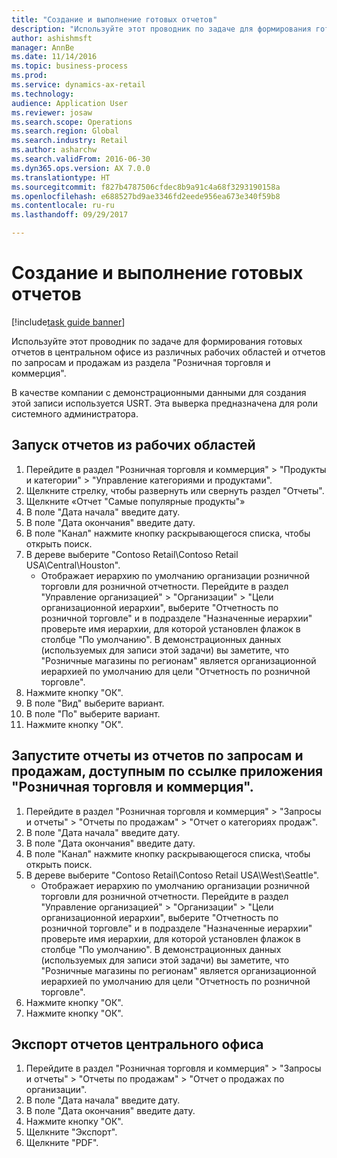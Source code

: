 ```yaml
--- 
title: "Создание и выполнение готовых отчетов"
description: "Используйте этот проводник по задаче для формирования готовых отчетов в центральном офисе из различных рабочих областей и отчетов по запросам и продажам из раздела \"Розничная торговля и коммерция\"."
author: ashishmsft
manager: AnnBe
ms.date: 11/14/2016
ms.topic: business-process
ms.prod: 
ms.service: dynamics-ax-retail
ms.technology: 
audience: Application User
ms.reviewer: josaw
ms.search.scope: Operations
ms.search.region: Global
ms.search.industry: Retail
ms.author: asharchw
ms.search.validFrom: 2016-06-30
ms.dyn365.ops.version: AX 7.0.0
ms.translationtype: HT
ms.sourcegitcommit: f827b4787506cfdec8b9a91c4a68f3293190158a
ms.openlocfilehash: e688527bd9ae3346fd2eede956ea673e340f59b8
ms.contentlocale: ru-ru
ms.lasthandoff: 09/29/2017

---
```

# <a name="generate-and-run-out-of-box-reports"></a>Создание и выполнение готовых отчетов

[!include[task guide banner](../includes/task-guide-banner.md)]

Используйте этот проводник по задаче для формирования готовых отчетов в центральном офисе из различных рабочих областей и отчетов по запросам и продажам из раздела "Розничная торговля и коммерция".



В качестве компании с демонстрационными данными для создания этой записи используется USRT. Эта выверка предназначена для роли системного администратора.


## <a name="launch-reports-from-workspaces"></a>Запуск отчетов из рабочих областей
1. Перейдите в раздел "Розничная торговля и коммерция" > "Продукты и категории" > "Управление категориями и продуктами".
2. Щелкните стрелку, чтобы развернуть или свернуть раздел "Отчеты".
3. Щелкните «Отчет "Самые популярные продукты"»
4. В поле "Дата начала" введите дату.
5. В поле "Дата окончания" введите дату.
6. В поле "Канал" нажмите кнопку раскрывающегося списка, чтобы открыть поиск.
7. В дереве выберите "Contoso Retail\Contoso Retail USA\Central\Houston".
    * Отображает иерархию по умолчанию организации розничной торговли для розничной отчетности.   Перейдите в раздел "Управление организацией" > "Организации" > "Цели организационной иерархии", выберите "Отчетность по розничной торговле" и в подразделе "Назначенные иерархии" проверьте имя иерархии, для которой установлен флажок в столбце "По умолчанию".      В демонстрационных данных (используемых для записи этой задачи) вы заметите, что "Розничные магазины по регионам" является организационной иерархией по умолчанию для цели "Отчетность по розничной торговле".     
8. Нажмите кнопку "OК".
9. В поле "Вид" выберите вариант.
10. В поле "По" выберите вариант.
11. Нажмите кнопку "OК".

## <a name="launch-reports-from-the-inquiries-and-sales-reports-located-under-retail--commerce-app-link"></a>Запустите отчеты из отчетов по запросам и продажам, доступным по ссылке приложения "Розничная торговля и коммерция".
1. Перейдите в раздел "Розничная торговля и коммерция" > "Запросы и отчеты" > "Отчеты по продажам" > "Отчет о категориях продаж".
2. В поле "Дата начала" введите дату.
3. В поле "Дата окончания" введите дату.
4. В поле "Канал" нажмите кнопку раскрывающегося списка, чтобы открыть поиск.
5. В дереве выберите "Contoso Retail\Contoso Retail USA\West\Seattle".
    * Отображает иерархию по умолчанию организации розничной торговли для розничной отчетности.   Перейдите в раздел "Управление организацией" > "Организации" > "Цели организационной иерархии", выберите "Отчетность по розничной торговле" и в подразделе "Назначенные иерархии" проверьте имя иерархии, для которой установлен флажок в столбце "По умолчанию".      В демонстрационных данных (используемых для записи этой задачи) вы заметите, что "Розничные магазины по регионам" является организационной иерархией по умолчанию для цели "Отчетность по розничной торговле".     
6. Нажмите кнопку "OК".
7. Нажмите кнопку "OК".

## <a name="export-an-hq-reports"></a>Экспорт отчетов центрального офиса
1. Перейдите в раздел "Розничная торговля и коммерция" > "Запросы и отчеты" > "Отчеты по продажам" > "Отчет о продажах по организации".
2. В поле "Дата начала" введите дату.
3. В поле "Дата окончания" введите дату.
4. Нажмите кнопку "OК".
5. Щелкните "Экспорт".
6. Щелкните "PDF".


